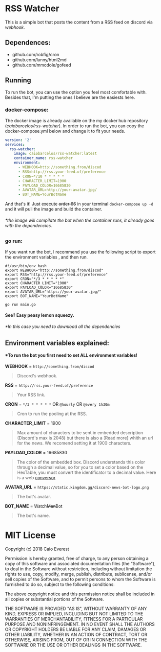 # RSS Watcher  
This is a simple bot that posts the content from a RSS feed on discord via *webhook*.

## Dependences:
 - github.com/robfig/cron  
 - github.com/lunny/html2md  
 - github.com/mmcdole/gofeed

## Running
To run the bot, you can use the option you feel most comfortable with. Besides that, I'm putting the ones I believe are the easiests here.

### docker-compose:
The docker image is already available on the my docker hub repository (*caiobarcelos/rss-watcher*). In order to run the bot, you can copy the docker-compose.yml below and change it to fit your needs.
```yaml
version: '2'
services:
  rss-watcher:
    image: caiobarcelos/rss-watcher:latest
    container_name: rss-watcher
    environment:
      - WEBHOOK=http://something.from/discod
      - RSS=http://rss.your-feed.of/preference
      - CRON=*/10 * * * * *
      - CHARACTER_LIMIT=1900
      - PAYLOAD_COLOR=16685830
      - AVATAR_URL=http://your-avatar.jpg/
      - BOT_NAME=YourBotName
```
And that's it! Just execute ~~order 66~~ in your terminal `docker-compose up -d` and it will pull the image and build the container.

###### \*the image will compilate the bot when the container runs, it already goes with the dependencies.

### go run:
If you want run the bot, I recommend you use the following script to export the environment variables
, and then run.
```
#!/usr/bin/env bash
export WEBHOOK="http://something.from/discod"
export RSS="http://rss.your-feed.of/preference"
export CRON="*/3 * * * * *"
export CHARACTER_LIMIT="1900"
export PAYLOAD_COLOR="16685830"
export AVATAR_URL="https://your-avatar.jpg/"
export BOT_NAME="YourBotName"

go run main.go
```
#### See? Easy peasy lemon squeezy.
###### \*In this case you need to download all the dependencies

## Environment variables explained:
#### \*To run the bot you first need to set ALL environment variables!


**WEBHOOK** = `http://something.from/discod`
> Discord's webhook.

**RSS** = `http://rss.your-feed.of/preference`
> Your RSS link.

**CRON** = `*/3 * * * * *` OR `@hourly` OR `@every 1h30m`
> Cron to run the pooling at the RSS.

**CHARACTER_LIMIT** = 1900
> Max amount of characters to be sent in embedded description (Discord's max is 2048) but there is also a [Read more] whith an url for the news. We recomend setting it at 1900 characters.

**PAYLOAD_COLOR** = 16685830
> The color of the embedded box. Discord understands this color through a decimal value, so for you to set a color based on the HexTable, you must convert the identificator to a decimal value.
> Here is a web [conversor](https://www.binaryhexconverter.com/hex-to-decimal-converter)

**AVATAR_URL** = `https://static.kingdom.gg/discord-news-bot-logo.png`
> The bot's avatar.

**BOT_NAME** = Watch~~Man~~Bot
> The bot's name.

# MIT License
Copyright (c) 2018 Caio Everest

Permission is hereby granted, free of charge, to any person obtaining a copy
of this software and associated documentation files (the "Software"), to deal
in the Software without restriction, including without limitation the rights
to use, copy, modify, merge, publish, distribute, sublicense, and/or sell
copies of the Software, and to permit persons to whom the Software is
furnished to do so, subject to the following conditions:

The above copyright notice and this permission notice shall be included in all
copies or substantial portions of the Software.

THE SOFTWARE IS PROVIDED "AS IS", WITHOUT WARRANTY OF ANY KIND, EXPRESS OR
IMPLIED, INCLUDING BUT NOT LIMITED TO THE WARRANTIES OF MERCHANTABILITY,
FITNESS FOR A PARTICULAR PURPOSE AND NONINFRINGEMENT. IN NO EVENT SHALL THE
AUTHORS OR COPYRIGHT HOLDERS BE LIABLE FOR ANY CLAIM, DAMAGES OR OTHER
LIABILITY, WHETHER IN AN ACTION OF CONTRACT, TORT OR OTHERWISE, ARISING FROM,
OUT OF OR IN CONNECTION WITH THE SOFTWARE OR THE USE OR OTHER DEALINGS IN THE
SOFTWARE.
